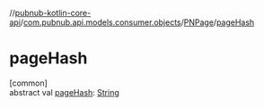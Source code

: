 //[pubnub-kotlin-core-api](../../../index.md)/[com.pubnub.api.models.consumer.objects](../index.md)/[PNPage](index.md)/[pageHash](page-hash.md)

# pageHash

[common]\
abstract val [pageHash](page-hash.md): [String](https://kotlinlang.org/api/latest/jvm/stdlib/kotlin/-string/index.html)
